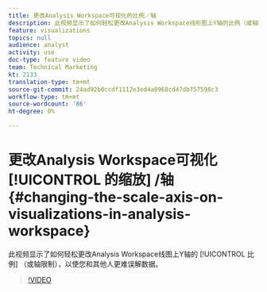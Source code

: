 ```yaml
---
title: 更改Analysis Workspace可视化的比例／轴
description: 此视频显示了如何轻松更改Analysis Workspace线形图上Y轴的比例（或轴限制），使数据更难被您和其他人误解。
feature: visualizations
topics: null
audience: analyst
activity: use
doc-type: feature video
team: Technical Marketing
kt: 2133
translation-type: tm+mt
source-git-commit: 24ad92b0ccdf1112e3ed4a0968cd47db757598c3
workflow-type: tm+mt
source-wordcount: '86'
ht-degree: 0%

---
```



# 更改Analysis Workspace可视化 [!UICONTROL 的缩放] /轴 {#changing-the-scale-axis-on-visualizations-in-analysis-workspace}

此视频显示了如何轻松更改Analysis Workspace线图上Y轴的 [!UICONTROL 比例] （或轴限制），以使您和其他人更难误解数据。

>[!VIDEO](https://video.tv.adobe.com/v/24708/?quality=12)
